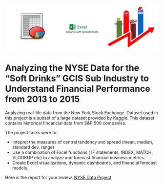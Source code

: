 ![NYSE Data Analysis](https://github.com/nsikan-udoma/NYSE-Data-Project/blob/main/Project%20Cover%20Image.png)

# Analyzing the NYSE Data for the “Soft Drinks” GCIS Sub Industry to Understand Financial Performance from 2013 to 2015

Analyzing real-life data from the New York Stock Exchange. Dataset used in this project is a subset of a large dataset provided by Kaggle. This dataset contains historical fincancial data from S&P 500 companies.

The project tasks were to:
- Intepret the measures of central tendency and spread (mean, median, standard dev, range)
- Use a combination of Excel functions ( IF statements, INDEX, MATCH, VLOOKUP etc) to analyze and forecast financial business metrics.
- Create Excel visualizations, dynamic dashboards, and financial forecast models.

Here is the report for your review.
[NYSE Data Project](../main/nyse-data-project-submission%20-%20Nsikan%20Udoma.pptx)
